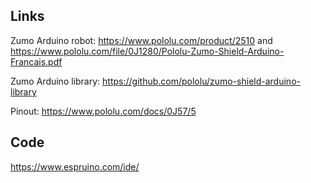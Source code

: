 


## Links

Zumo Arduino robot: https://www.pololu.com/product/2510 and https://www.pololu.com/file/0J1280/Pololu-Zumo-Shield-Arduino-Francais.pdf

Zumo Arduino library: https://github.com/pololu/zumo-shield-arduino-library


Pinout: https://www.pololu.com/docs/0J57/5


## Code 

https://www.espruino.com/ide/

